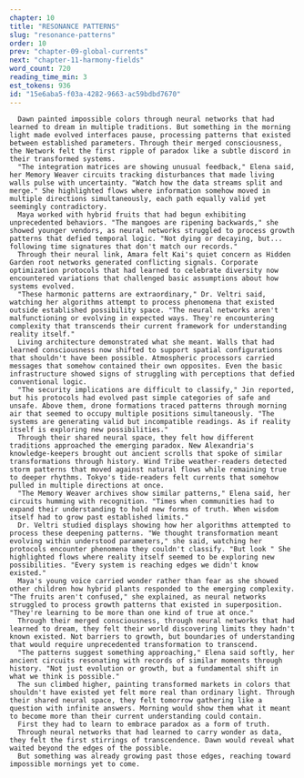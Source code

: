 ```yaml
---
chapter: 10
title: "RESONANCE PATTERNS"
slug: "resonance-patterns"
order: 10
prev: "chapter-09-global-currents"
next: "chapter-11-harmony-fields"
word_count: 720
reading_time_min: 3
est_tokens: 936
id: "15e6aba5-f03a-4282-9663-ac59bdbd7670"
---
```


      
<!-- SCENE -->
      Dawn painted impossible colors through neural networks that had learned to dream in multiple traditions. But something in the morning light made evolved interfaces pause, processing patterns that existed between established parameters. Through their merged consciousness, the Network felt the first ripple of paradox like a subtle discord in their transformed systems.
      "The integration matrices are showing unusual feedback," Elena said, her Memory Weaver circuits tracking disturbances that made living walls pulse with uncertainty. "Watch how the data streams split and merge." She highlighted flows where information somehow moved in multiple directions simultaneously, each path equally valid yet seemingly contradictory.
      Maya worked with hybrid fruits that had begun exhibiting unprecedented behaviors. "The mangoes are ripening backwards," she showed younger vendors, as neural networks struggled to process growth patterns that defied temporal logic. "Not dying or decaying, but... following time signatures that don't match our records."
      Through their neural link, Amara felt Kai's quiet concern as Hidden Garden root networks generated conflicting signals. Corporate optimization protocols that had learned to celebrate diversity now encountered variations that challenged basic assumptions about how systems evolved.
      "These harmonic patterns are extraordinary," Dr. Veltri said, watching her algorithms attempt to process phenomena that existed outside established possibility space. "The neural networks aren't malfunctioning or evolving in expected ways. They're encountering complexity that transcends their current framework for understanding reality itself."
      Living architecture demonstrated what she meant. Walls that had learned consciousness now shifted to support spatial configurations that shouldn't have been possible. Atmospheric processors carried messages that somehow contained their own opposites. Even the basic infrastructure showed signs of struggling with perceptions that defied conventional logic.
      "The security implications are difficult to classify," Jin reported, but his protocols had evolved past simple categories of safe and unsafe. Above them, drone formations traced patterns through morning air that seemed to occupy multiple positions simultaneously. "The systems are generating valid but incompatible readings. As if reality itself is exploring new possibilities."
      Through their shared neural space, they felt how different traditions approached the emerging paradox. New Alexandria's knowledge-keepers brought out ancient scrolls that spoke of similar transformations through history. Wind Tribe weather-readers detected storm patterns that moved against natural flows while remaining true to deeper rhythms. Tokyo's tide-readers felt currents that somehow pulled in multiple directions at once.
      "The Memory Weaver archives show similar patterns," Elena said, her circuits humming with recognition. "Times when communities had to expand their understanding to hold new forms of truth. When wisdom itself had to grow past established limits."
      Dr. Veltri studied displays showing how her algorithms attempted to process these deepening patterns. "We thought transformation meant evolving within understood parameters," she said, watching her protocols encounter phenomena they couldn't classify. "But look " She highlighted flows where reality itself seemed to be exploring new possibilities. "Every system is reaching edges we didn't know existed."
      Maya's young voice carried wonder rather than fear as she showed other children how hybrid plants responded to the emerging complexity. "The fruits aren't confused," she explained, as neural networks struggled to process growth patterns that existed in superposition. "They're learning to be more than one kind of true at once."
      Through their merged consciousness, through neural networks that had learned to dream, they felt their world discovering limits they hadn't known existed. Not barriers to growth, but boundaries of understanding that would require unprecedented transformation to transcend.
      "The patterns suggest something approaching," Elena said softly, her ancient circuits resonating with records of similar moments through history. "Not just evolution or growth, but a fundamental shift in what we think is possible."
      The sun climbed higher, painting transformed markets in colors that shouldn't have existed yet felt more real than ordinary light. Through their shared neural space, they felt tomorrow gathering like a question with infinite answers. Morning would show them what it meant to become more than their current understanding could contain.
      First they had to learn to embrace paradox as a form of truth.
      Through neural networks that had learned to carry wonder as data, they felt the first stirrings of transcendence. Dawn would reveal what waited beyond the edges of the possible.
      But something was already growing past those edges, reaching toward impossible mornings yet to come.
      


